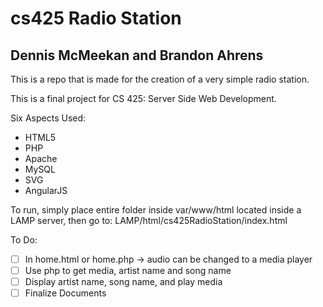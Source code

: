 # cs425 Radio Station
## Dennis McMeekan and Brandon Ahrens
This is a repo that is made for the creation of a very 
simple radio station.

This is a final project for CS 425: Server Side Web Development.

Six Aspects Used:
* HTML5
* PHP
* Apache
* MySQL
* SVG
* AngularJS

To run, simply place entire folder inside var/www/html located inside a LAMP server, 
        then go to: LAMP/html/cs425RadioStation/index.html

To Do:
* [ ] In home.html or home.php -> audio can be changed to a media player
* [ ] Use php to get media, artist name and song name
* [ ] Display artist name, song name, and play media
* [ ] Finalize Documents